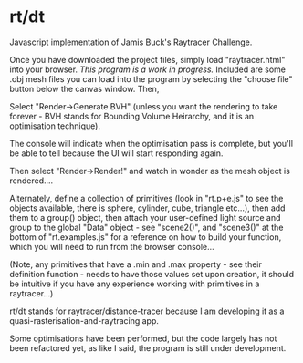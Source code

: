 # rt/dt
Javascript implementation of Jamis Buck's Raytracer Challenge.

Once you have downloaded the project files, simply load "raytracer.html" into your browser. *This program is a work in progress.* Included are some .obj mesh files you can load into the program by selecting the "choose file" button below the canvas window. Then,

Select "Render->Generate BVH" (unless you want the rendering to take forever - BVH stands for Bounding Volume Heirarchy, and it is an optimisation technique).

The console will indicate when the optimisation pass is complete, but you'll be able to tell because the UI will start responding again.

Then select "Render->Render!" and watch in wonder as the mesh object is rendered....

Alternately, define a collection of primitives (look in "rt.p+e.js" to see the objects available, there is sphere, cylinder, cube, triangle etc...), then add them to a group() object, then attach your user-defined light source and group to the global "Data" object - see "scene2()", and "scene3()" at the bottom of "rt.examples.js" for a reference on how to build your function, which you will need to run from the browser console...

(Note, any primitives that have a .min and .max property - see their definition function - needs to have those values set upon creation, it should be intuitive if you have any experience working with primitives in a raytracer...)

rt/dt stands for raytracer/distance-tracer because I am developing it as a quasi-rasterisation-and-raytracing app.

Some optimisations have been performed, but the code largely has not been refactored yet, as like I said, the program is still under development.

